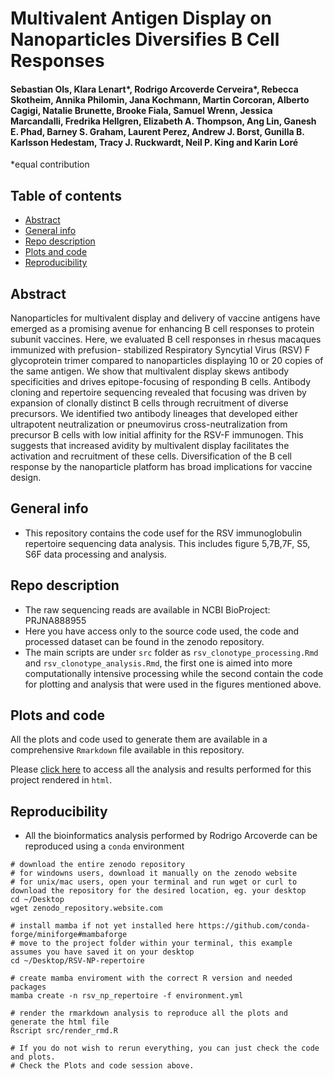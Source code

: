 # Multivalent Antigen Display on Nanoparticles Diversifies B Cell Responses

#### Sebastian Ols, Klara Lenart*, Rodrigo Arcoverde Cerveira*, Rebecca Skotheim, Annika Philomin, Jana Kochmann, Martin Corcoran, Alberto Cagigi, Natalie Brunette, Brooke Fiala, Samuel Wrenn, Jessica Marcandalli, Fredrika Hellgren, Elizabeth A. Thompson, Ang Lin, Ganesh E. Phad, Barney S. Graham, Laurent Perez, Andrew J. Borst, Gunilla B. Karlsson Hedestam, Tracy J. Ruckwardt, Neil P. King and Karin Loré
*equal contribution

## Table of contents
* [Abstract](#abstract)
* [General info](#general-info)
* [Repo description](#repo-description)
* [Plots and code](#plots-and-code)
* [Reproducibility](#reproducibility)

## Abstract
Nanoparticles for multivalent display and delivery of vaccine antigens have emerged
as a promising avenue for enhancing B cell responses to protein subunit vaccines. Here, we evaluated B cell responses in rhesus macaques immunized with prefusion- stabilized Respiratory Syncytial Virus (RSV) F glycoprotein trimer compared to nanoparticles displaying 10 or 20 copies of the same antigen. We show that multivalent display skews antibody specificities and drives epitope-focusing of responding B cells. Antibody cloning and repertoire sequencing revealed that focusing was driven by expansion of clonally distinct B cells through recruitment of diverse precursors. We identified two antibody lineages that developed either ultrapotent neutralization or pneumovirus cross-neutralization from precursor B cells with low initial affinity for the RSV-F immunogen. This suggests that increased avidity by multivalent display facilitates the activation and recruitment of these cells. Diversification of the B cell response by the nanoparticle platform has broad implications for vaccine design.

## General info
- This repository contains the code usef for the RSV immunoglobulin repertoire sequencing data analysis. This includes figure 5,7B,7F, S5, S6F data processing and analysis.

## Repo description
- The raw sequencing reads are available in NCBI BioProject: PRJNA888955
- Here you have access only to the source code used, the code and processed dataset can be found in the zenodo repository. 
- The main scripts are under `src` folder as `rsv_clonotype_processing.Rmd` and `rsv_clonotype_analysis.Rmd`, the first one is aimed into more computationally intensive processing while the second contain the code for plotting and analysis that were used in the figures mentioned above.

## Plots and code
All the plots and code used to generate them are available in a comprehensive `Rmarkdown` file available in this repository. 

Please [click here](https://rodrigarc.github.io/RSV-NP-repertoire/results/lab_book/rsv_clonotype_analysis.html) to access all the analysis and results performed for this project rendered in `html`.


## Reproducibility
- All the bioinformatics analysis performed by Rodrigo Arcoverde can be reproduced using a `conda` environment

```
# download the entire zenodo repository
# for windowns users, download it manually on the zenodo website
# for unix/mac users, open your terminal and run wget or curl to download the repository for the desired location, eg. your desktop
cd ~/Desktop
wget zenodo_repository.website.com 

# install mamba if not yet installed here https://github.com/conda-forge/miniforge#mambaforge
# move to the project folder within your terminal, this example assumes you have saved it on your desktop
cd ~/Desktop/RSV-NP-repertoire

# create mamba enviroment with the correct R version and needed packages
mamba create -n rsv_np_repertoire -f environment.yml

# render the rmarkdown analysis to reproduce all the plots and generate the html file
Rscript src/render_rmd.R

# If you do not wish to rerun everything, you can just check the code and plots. 
# Check the Plots and code session above.
```

